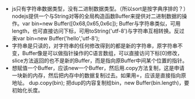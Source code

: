 - js只有字符串数据类型，没有二进制数据类型。（所以sort是按字典序排的？）nodejs提供一个与String对等的全局构造函数Buffer来提供对二进制数据的操作。var bin=new Buffer([0x68,0x65,0x6c]); Buffer与字符串类似，可用length，也可直接访问下标，可用toString('utf-8')与字符串互相转换。反过来var bin=new Buffer('hello','utf-8');
- 字符串是只读的，对字符串的任何修改得到的都是新的字符串，原字符串不变，Buffer像是可以做指针操作的C语言数组，可以直接访问下标[0]修改，slice方法返回的也不是新的Buffer，而是指向原Buffer中间某个位置的指针。
- 想赋值一个Buffer，应该new一个Buffer，然后用.copy方法复制，这是申请一块新的内存，然后把内存中的数据复制过去。如果用=，应该是直接指向原地址。
dup.copy(bin); 把dup的内容复制给bin，new Buffer(bin.length)，要初始化长度。

